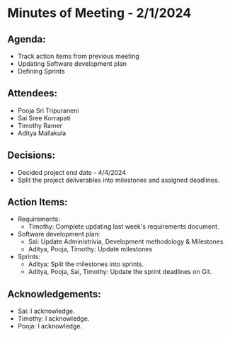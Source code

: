 # Minutes of Meeting - 2/1/2024

## Agenda:
- Track action items from previous meeting
- Updating Software development plan
- Defining Sprints

## Attendees:
- Pooja Sri Tripuraneni
- Sai Sree Korrapati
- Timothy Ramer
- Aditya Mallakula

## Decisions:
- Decided project end date - 4/4/2024
- Split the project deliverables into milestones and assigned deadlines.

## Action Items:
- Requirements:
  -  Timothy: Complete updating last week's requirements document.
- Software development plan:
  - Sai: Update Administrivia, Development methodology & Milestones
  - Aditya, Pooja, Timothy: Update milestones
- Sprints:
  - Aditya: Split the milestones into sprints.
  - Aditya, Pooja, Sai, Timothy: Update the sprint deadlines on Git.
 
## Acknowledgements:
- Sai: I acknowledge.
- Timothy: I acknowledge.
- Pooja: I acknowledge.

